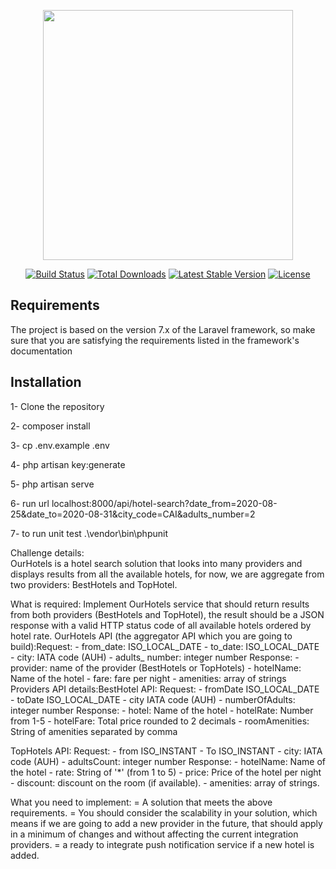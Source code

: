 <p align="center"><img src="https://res.cloudinary.com/dtfbvvkyp/image/upload/v1566331377/laravel-logolockup-cmyk-red.svg" width="400"></p>

<p align="center">
<a href="https://travis-ci.org/laravel/framework"><img src="https://travis-ci.org/laravel/framework.svg" alt="Build Status"></a>
<a href="https://packagist.org/packages/laravel/framework"><img src="https://poser.pugx.org/laravel/framework/d/total.svg" alt="Total Downloads"></a>
<a href="https://packagist.org/packages/laravel/framework"><img src="https://poser.pugx.org/laravel/framework/v/stable.svg" alt="Latest Stable Version"></a>
<a href="https://packagist.org/packages/laravel/framework"><img src="https://poser.pugx.org/laravel/framework/license.svg" alt="License"></a>
</p>

## Requirements

The project is based on the version 7.x of the Laravel framework, so make sure that you are satisfying the requirements listed in the framework's documentation


## Installation

1- Clone the repository

2- composer install

3- cp .env.example .env

4- php artisan key:generate

5- php artisan serve

6- run url localhost:8000/api/hotel-search?date_from=2020-08-25&date_to=2020-08-31&city_code=CAI&adults_number=2

7- to run unit test .\vendor\bin\phpunit






Challenge details:  
OurHotels is a hotel search solution that looks into many providers and displays results from all the available hotels, for now, we are aggregate from two providers: BestHotels and  TopHotel.

What is required:
Implement OurHotels service that should return results from both providers (BestHotels and TopHotel), the result should be a JSON response with a valid HTTP status code of all available hotels ordered by hotel rate.
OurHotels API (the aggregator API which you are going to build):Request:
    - from_date: ISO_LOCAL_DATE
    - to_date: ISO_LOCAL_DATE
    - city:  IATA code (AUH)
    - adults_ number: integer number
Response:
    - provider: name of the provider (BestHotels or TopHotels)
    - hotelName: Name of the hotel
    - fare: fare per night
    - amenities: array of strings
Providers API details:BestHotel  API:
Request:
     - fromDate  ISO_LOCAL_DATE
     - toDate   ISO_LOCAL_DATE
     - city  IATA code (AUH)
     - numberOfAdults: integer number
Response:
     - hotel: Name of the hotel
      - hotelRate: Number from 1-5
      - hotelFare: Total price rounded to 2 decimals
      - roomAmenities: String of amenities separated by comma 

TopHotels API: Request:
     - from  ISO_INSTANT
     - To  ISO_INSTANT
     - city:  IATA code (AUH)
     - adultsCount: integer number
Response:
     - hotelName: Name of the hotel
     - rate: String of '*' (from 1 to 5)
     - price: Price of the hotel per night
     - discount: discount on the room (if available).
     - amenities: array of strings.

 What you need to implement:
= A solution that meets the above requirements.
= You should consider the scalability in your solution, which means if we are going to add a new provider in the future, that should apply in a minimum of changes and without affecting the current integration providers.
= a ready to integrate push notification service if a new hotel is added.
